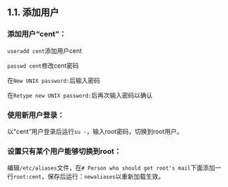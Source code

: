 ## 1.1. 添加用户

### 添加用户“cent”：

`useradd cent`添加用户cent

`passwd cent`修改cent密码

在`New UNIX password:`后输入密码

在`Retype new UNIX password:`后再次输入密码以确认

### 使用新用户登录：

以“cent”用户登录后运行`su -`，输入root密码，切换到root用户。

### 设置只有某个用户能够切换到root：

编辑`/etc/aliases`文件，在`# Person who should get root's mail`下面添加一行`root:cent`，保存后运行：`newaliases`以重新加载生效。

